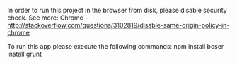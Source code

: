 In order to run this project in the browser from disk, please disable security check.
See more:
Chrome - http://stackoverflow.com/questions/3102819/disable-same-origin-policy-in-chrome

To run this app please execute the following commands:
npm install
boser install
grunt